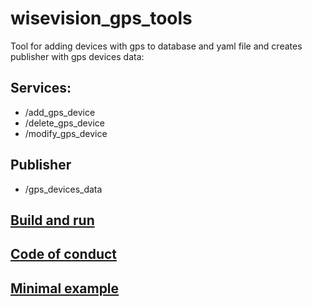 # wisevision_gps_tools
Tool for adding devices with gps to database and yaml file and creates publisher with gps devices data:
## Services:
- /add_gps_device
- /delete_gps_device
- /modify_gps_device

## Publisher
- /gps_devices_data

## [Build and run](docs/BUILD.md)
## [Code of conduct](docs/CODE_OF_CONDUCT.md)
## [Minimal example](docs/MINIMAL_EXAMPLE.md)